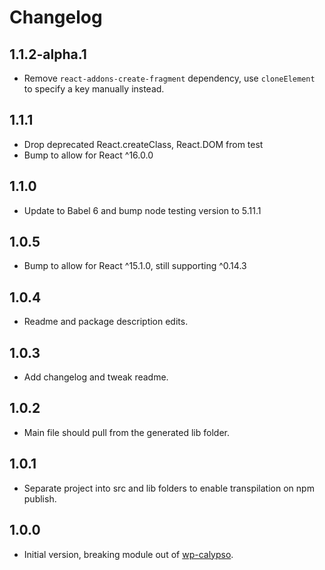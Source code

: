 # Changelog

## 1.1.2-alpha.1
* Remove `react-addons-create-fragment` dependency, use `cloneElement` to specify a key manually instead.

## 1.1.1
* Drop deprecated React.createClass, React.DOM from test
* Bump to allow for React ^16.0.0

## 1.1.0
* Update to Babel 6 and bump node testing version to 5.11.1

## 1.0.5

* Bump to allow for React ^15.1.0, still supporting ^0.14.3

## 1.0.4

* Readme and package description edits.

## 1.0.3

* Add changelog and tweak readme.

## 1.0.2

* Main file should pull from the generated lib folder.

## 1.0.1

* Separate project into src and lib folders to enable transpilation on npm publish.

## 1.0.0

* Initial version, breaking module out of [wp-calypso](https://github.com/Automattic/wp-calypso).

